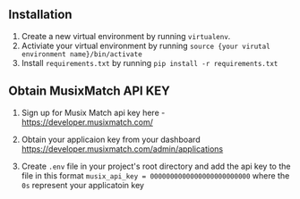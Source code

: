 ## Installation

1. Create a new virtual environment by running `virtualenv`.
2. Activiate your virtual environment by running `source {your virutal environment name}/bin/activate`
3. Install `requirements.txt` by running `pip install -r requirements.txt`

## Obtain MusixMatch API KEY
1. Sign up for Musix Match api key here - https://developer.musixmatch.com/
   
2. Obtain your applicaion key from your dashboard https://developer.musixmatch.com/admin/applications

3. Create `.env` file in your project's root directory and add the api key to the file in this format `musix_api_key = 0000000000000000000000000` where the `0s` represent your applicatoin key 
